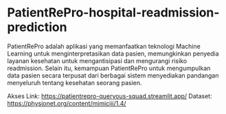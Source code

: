 # PatientRePro-hospital-readmission-prediction
PatientRePro adalah aplikasi yang memanfaatkan teknologi Machine Learning untuk menginterpretasikan data pasien, memungkinkan penyedia layanan kesehatan untuk mengantisipasi dan mengurangi risiko readmission. Selain itu, kemampuan PatientRePro untuk mengumpulkan data pasien secara terpusat dari berbagai sistem menyediakan pandangan menyeluruh tentang kesehatan seorang pasien. 

Akses Link: https://patientrepro-queryous-squad.streamlit.app/ 
Dataset: https://physionet.org/content/mimiciii/1.4/ 
